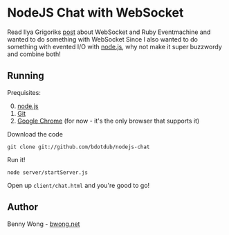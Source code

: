 NodeJS Chat with WebSocket
==========================

Read Ilya Grigoriks [post](http://www.igvita.com/2009/12/22/ruby-websockets-tcp-for-the-browser/)
about WebSocket and Ruby Eventmachine and wanted to do something with WebSocket
Since I also wanted to do something with evented I/O with
[node.js](http://nodejs.org/), why not make it super buzzwordy and combine
both!

Running
-------

Prequisites:

  0. [node.js](http://nodejs.org/)
  1. [Git](http://git-scm.com/)
  2. [Google Chrome](http://www.google.com/chrome) (for now - it's the only browser that supports it)

Download the code

    git clone git://github.com/bdotdub/nodejs-chat

Run it!

    node server/startServer.js

Open up `client/chat.html` and you're good to go!

Author
------

Benny Wong - [bwong.net](http://bwong.net/)

